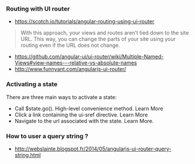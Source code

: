 ### Routing with UI router

* https://scotch.io/tutorials/angular-routing-using-ui-router

> With this approach, your views and routes aren’t tied down to the site URL. This way, you can change the parts of your site using your routing even if the URL does not change.


* https://github.com/angular-ui/ui-router/wiki/Multiple-Named-Views#view-names---relative-vs-absolute-names
* http://www.funnyant.com/angularjs-ui-router/

### Activating a state 

There are three main ways to activate a state:

* Call $state.go(). High-level convenience method. Learn More
* Click a link containing the ui-sref directive. Learn More
* Navigate to the url associated with the state. Learn More.

### How to user a query string ? 

* http://webslainte.blogspot.fr/2014/05/angularjs-ui-router-query-string.html
